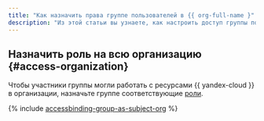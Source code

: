 ```yaml
---
title: "Как назначить права группе пользователей в {{ org-full-name }"
description: "Из этой статьи вы узнаете, как настроить доступ группы пользователей в {{ org-name }} в {{ yandex-cloud }}." 
---
```


## Назначить роль на всю организацию {#access-organization}

Чтобы участники группы могли работать с ресурсами {{ yandex-cloud }} в организации, назначьте группе соответствующие [роли](../../iam/concepts/access-control/roles.md).

{% include [accessbinding-group-as-subject-org](../../_includes/organization/accessbinding-group-as-subject-org.md) %}